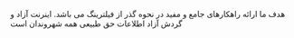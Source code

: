 هدف ما ارائه راهکارهای جامع و مفید در نحوه گذر از فیلترینگ می باشد.
اینرنت آزاد و گردش آزاد اطلاعات حق طبیعی همه شهروندان است

